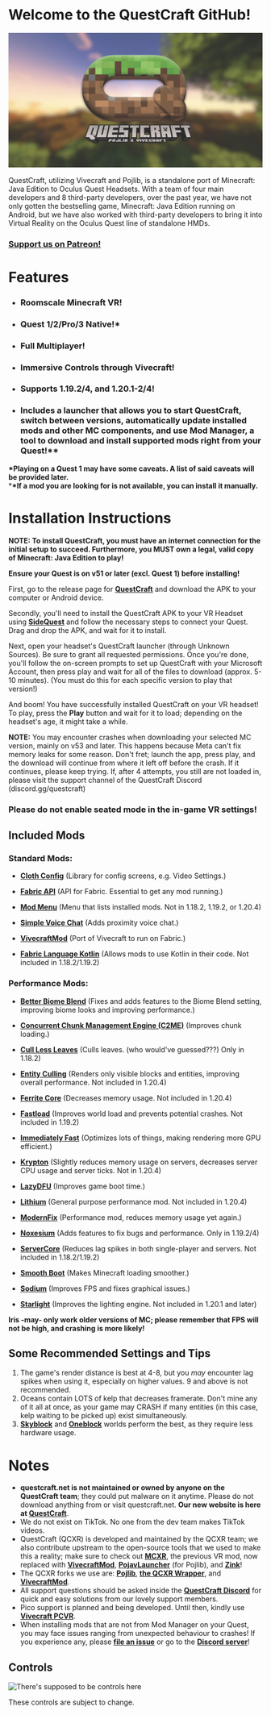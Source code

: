  # Welcome to the QuestCraft GitHub!
![QC](/QCSimple3.jpg)

QuestCraft, utilizing Vivecraft and Pojlib, is a standalone port of Minecraft: Java Edition to Oculus Quest Headsets. With a team of four main developers and 8 third-party developers, over the past year, we have not only gotten the bestselling game, Minecraft: Java Edition running on Android, but we have also worked with third-party developers to bring it into Virtual Reality on the Oculus Quest line of standalone HMDs.

### **[Support us on Patreon!](https://patreon.com/QuestCraftXR)**

# Features
- ### **Roomscale Minecraft VR!** 
- ### **Quest 1/2/Pro/3 Native!\***
- ### **Full Multiplayer!**                                                                    
- ### **Immersive Controls through Vivecraft!**                                                                                                   
- ### **Supports 1.19.2/4, and 1.20.1-2/4!**                                                                                                                                 
- ### **Includes a launcher that allows you to start QuestCraft, switch between versions, automatically update installed mods and other MC components, and use Mod Manager, a tool to download and install supported mods right from your Quest!\****                                                                      

**\*Playing on a Quest 1 may have some caveats. A list of said caveats will be provided later.**                                                                                                           
***\*If a mod you are looking for is not available, you can install it manually.** 

# Installation Instructions

**NOTE: To install QuestCraft, you must have an internet connection for the initial setup to succeed. Furthermore, you MUST own a legal, valid copy of Minecraft: Java Edition to play!**

**Ensure your Quest is on v51 or later (excl. Quest 1) before installing!**

First, go to the release page for **[QuestCraft](https://github.com/QuestCraftPlusPlus/QuestCraft/releases/latest)** and download the APK to your computer or Android device.

Secondly, you'll need to install the QuestCraft APK to your VR Headset using **[SideQuest](https://sidequestvr.com/setup-howto)** and follow the necessary steps to connect your Quest. Drag and drop the APK, and wait for it to install.

Next, open your headset's QuestCraft launcher (through Unknown Sources). Be sure to grant all requested permissions. Once you're done, you'll follow the on-screen prompts to set up QuestCraft with your Microsoft Account, then press play and wait for all of the files to download (approx. 5-10 minutes).  (You must do this for each specific version to play that version!)

And boom! You have successfully installed QuestCraft on your VR headset! To play, press the **Play** button and wait for it to load; depending on the headset's age, it might take a while.

**NOTE:** You may encounter crashes when downloading your selected MC version, mainly on v53 and later. This happens because Meta can't fix memory leaks for some reason. Don't fret; launch the app, press play, and the download will continue from where it left off before the crash. If it continues, please keep trying. If, after 4 attempts, you still are not loaded in, please visit the support channel of the QuestCraft Discord (discord.gg/questcraft)

### Please do not enable seated mode in the in-game VR settings!

## Included Mods 

### Standard Mods:

- **[Cloth Config](https://modrinth.com/mod/cloth-config)** (Library for config screens, e.g. Video Settings.)

- **[Fabric API](https://modrinth.com/mod/fabric-api)** (API for Fabric. Essential to get any mod running.)

- **[Mod Menu](https://modrinth.com/mod/modmenu)** (Menu that lists installed mods. Not in 1.18.2, 1.19.2, or 1.20.4)

- **[Simple Voice Chat](https://modrinth.com/plugin/simple-voice-chat)** (Adds proximity voice chat.)

- **[VivecraftMod](https://github.com/ferriarnus/VivecraftMod)** (Port of Vivecraft to run on Fabric.)

- **[Fabric Language Kotlin](https://modrinth.com/mod/fabric-language-kotlin)** (Allows mods to use Kotlin in their code. Not included in 1.18.2/1.19.2)

### Performance Mods: 

- **[Better Biome Blend](https://modrinth.com/mod/better-biome-blend)** (Fixes and adds features to the Biome Blend setting, improving biome looks and improving performance.)                                                                                                                    

- **[Concurrent Chunk Management Engine (C2ME)](https://modrinth.com/mod/c2me-fabric)** (Improves chunk loading.)

- **[Cull Less Leaves](https://modrinth.com/mod/cull-less-leaves/version/1.2.0)** (Culls leaves. (who would've guessed???) Only in 1.18.2)
                                                                                                                                                  
- **[Entity Culling](https://modrinth.com/mod/entityculling)** (Renders only visible blocks and entities, improving overall performance. Not included in 1.20.4)

- **[Ferrite Core](https://modrinth.com/mod/ferrite-core)** (Decreases memory usage. Not included in 1.20.4)

- **[Fastload](https://modrinth.com/mod/fastload)** (Improves world load and prevents potential crashes. Not included in 1.19.2)

- **[Immediately Fast](https://modrinth.com/mod/immediatelyfast)** (Optimizes lots of things, making rendering more GPU efficient.)

- **[Krypton](https://modrinth.com/mod/krypton)** (Slightly reduces memory usage on servers, decreases server CPU usage and server ticks. Not in 1.20.4)

- **[LazyDFU](https://modrinth.com/mod/lazydfu)** (Improves game boot time.)

- **[Lithium](https://modrinth.com/mod/lithium)** (General purpose performance mod. Not included in 1.20.4)

- **[ModernFix](https://modrinth.com/mod/modernfix)** (Performance mod, reduces memory usage yet again.)

- **[Noxesium](https://modrinth.com/mod/noxesium)** (Adds features to fix bugs and performance. Only in 1.19.2/4)

- **[ServerCore](https://modrinth.com/mod/servercore)** (Reduces lag spikes in both single-player and servers. Not included in 1.18.2/1.19.2) 

- **[Smooth Boot](https://modrinth.com/mod/smoothboot-fabric)** (Makes Minecraft loading smoother.)

- **[Sodium](https://modrinth.com/mod/sodium)** (Improves FPS and fixes graphical issues.)

- **[Starlight](https://modrinth.com/mod/starlight)** (Improves the lighting engine. Not included in 1.20.1 and later)

**Iris -may- only work older versions of MC; please remember that FPS will not be high, and crashing is more likely!** <br>

## Some Recommended Settings and Tips
1. The game's render distance is best at 4-8, but you *may* encounter lag spikes when using it, especially on higher values. 9 and above is not recommended.
2. Oceans contain LOTS of kelp that decreases framerate. Don't mine any of it all at once, as your game may CRASH if many entities (in this case, kelp waiting to be picked up) exist simultaneously.
3. **[Skyblock](https://minecraft.wiki/w/Tutorials/Skyblock)** and **[Oneblock](https://www.curseforge.com/minecraft/worlds/oneblock)** worlds perform the best, as they require less hardware usage.

# Notes
- **questcraft.net is not maintained or owned by anyone on the QuestCraft team**; they could put malware on it anytime. Please do not download anything from or visit questcraft.net. **Our new website is here at [QuestCraft](https://questcraft.org/)**. 
- We do not exist on TikTok. No one from the dev team makes TikTok videos.
- QuestCraft (QCXR) is developed and maintained by the QCXR team; we also contribute upstream to the open-source tools that we used to make this a reality; make sure to check out **[MCXR](https://github.com/mcxr-org/MCXR)**, the previous VR mod, now replaced with **[VivecraftMod](https://github.com/ferriarnus/VivecraftMod)**, **[PojavLauncher](https://github.com/PojavLauncherTeam/PojavLauncher)** (for Pojlib), and **[Zink](https://docs.mesa3d.org/drivers/zink.html)**!
- The QCXR forks we use are: **[Pojlib](https://github.com/questcraftplusplus/pojlib)**, **[the QCXR Wrapper](https://github.com/QuestCraftPlusPlus/QCXR-XR-Wrapper)**, and **[VivecraftMod](https://github.com/questcraftplusplus/vivecraftmod)**.
- All support questions should be asked inside the **[QuestCraft Discord](discord.gg/questcraft)** for quick and easy solutions from our lovely support members.
- Pico support is planned and being developed. Until then, kindly use **[Vivecraft PCVR](https://www.vivecraft.org/)**.
- When installing mods that are not from Mod Manager on your Quest, you may face issues ranging from unexpected behaviour to crashes! If you experience any, please **[file an issue](https://github.com/QuestCraftPlusPlus/QuestCraft/issues/new/choose)** or go to the **[Discord server](https://discord.gg/questcraft/)**!

## Controls

![There's supposed to be controls here](/Control.png)

These controls are subject to change.
